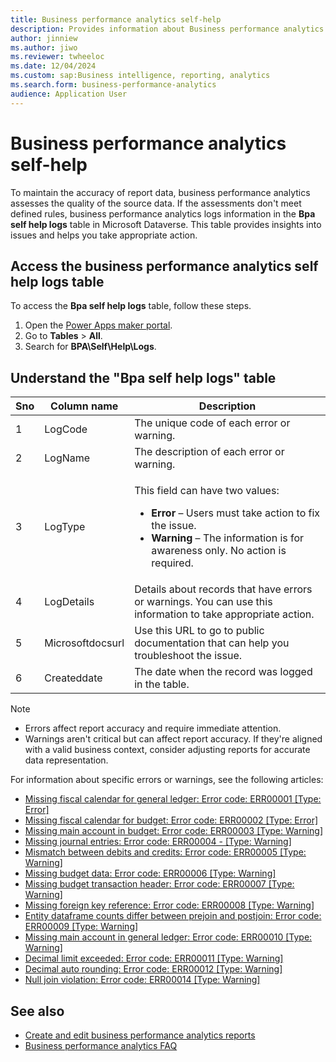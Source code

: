 ```yaml
---
title: Business performance analytics self-help
description: Provides information about Business performance analytics self-help in Microsoft Dynamics 365 Finance.
author: jinniew
ms.author: jiwo
ms.reviewer: twheeloc 
ms.date: 12/04/2024
ms.custom: sap:Business intelligence, reporting, analytics
ms.search.form: business-performance-analytics
audience: Application User
---
```

# Business performance analytics self-help

To maintain the accuracy of report data, business performance analytics assesses the quality of the source data. If the assessments don't meet defined rules, business performance analytics logs information in the **Bpa self help logs** table in Microsoft Dataverse. This table provides insights into issues and helps you take appropriate action.

## Access the business performance analytics self help logs table

To access the **Bpa self help logs** table, follow these steps.

1. Open the [Power Apps maker portal](https://make.preview.powerapps.com/).
2. Go to **Tables** > **All**.
3. Search for **BPA\Self\Help\Logs**.

## Understand the "Bpa self help logs" table

| Sno | Column name | Description |
|---|---|---|
| 1 | LogCode | The unique code of each error or warning. |
| 2 | LogName | The description of each error or warning. |
| 3 | LogType | <p>This field can have two values:</p><ul><li>**Error** – Users must take action to fix the issue.</li><li>**Warning** – The information is for awareness only. No action is required.</li></ul> |
| 4 | LogDetails | Details about records that have errors or warnings. You can use this information to take appropriate action. |
| 5 | Microsoftdocsurl | Use this URL to go to public documentation that can help you troubleshoot the issue. |
| 6 | Createddate | The date when the record was logged in the table. |

> [!NOTE]
>
> - Errors affect report accuracy and require immediate attention.
> - Warnings aren't critical but can affect report accuracy. If they're aligned with a valid business context, consider adjusting reports for accurate data representation.

For information about specific errors or warnings, see the following articles:

- [Missing fiscal calendar for general ledger: Error code: ERR00001 [Type: Error]](missing-fiscal-calendar-for-general-ledger-err00001.md)
- [Missing fiscal calendar for budget: Error code: ERR00002 [Type: Error]](missing-fiscal-calendar-for-budget-err00002.md)
- [Missing main account in budget: Error code: ERR00003 [Type: Warning]](missing-main-account-in-budget-err00003.md)
- [Missing journal entries: Error code: ERR00004 - [Type: Warning]](missing-journal-entries-err00004.md)
- [Mismatch between debits and credits: Error code: ERR00005 [Type: Warning]](mismatch-between-debits-and-credits-err00005.md)
- [Missing budget data: Error code: ERR00006 [Type: Warning]](missing-budget-data-err00006.md)
- [Missing budget transaction header: Error code: ERR00007 [Type: Warning]](missing-budget-transaction-header-err00007.md)
- [Missing foreign key reference: Error code: ERR00008 [Type: Warning]](missing-foreign-key-err0008.md)
- [Entity dataframe counts differ between prejoin and postjoin: Error code: ERR00009 [Type: Warning]](entity-dataframe-counts-err00009.md)
- [Missing main account in general ledger: Error code: ERR00010 [Type: Warning]](missing-main-account-in-gl-err00010.md)
- [Decimal limit exceeded: Error code: ERR00011 [Type: Warning]](decimal-limit-exceed-err00011.md)
- [Decimal auto rounding: Error code: ERR00012 [Type: Warning]](decimal-auto-rounding-err00012.md)
- [Null join violation: Error code: ERR00014 [Type: Warning]](ledger-join-err00014.md)

## See also

- [Create and edit business performance analytics reports](/dynamics365/finance/business-performance-analytics/how-to-create-and-edit-reports)
- [Business performance analytics FAQ](/dynamics365/finance/business-performance-analytics/bpa-faq)
